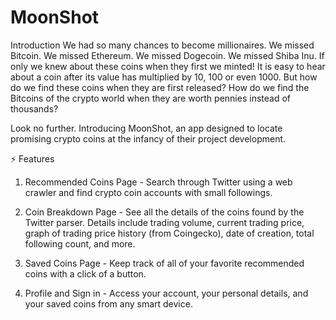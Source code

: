 # MoonShot
Introduction
We had so many chances to become millionaires. We missed Bitcoin. We missed Ethereum. We missed Dogecoin. We missed Shiba Inu. If only we knew about these coins when they first we minted! It is easy to hear about a coin after its value has multiplied by 10, 100 or even 1000. But how do we find these coins when they are first released? How do we find the Bitcoins of the crypto world when they are worth pennies instead of thousands?

Look no further. Introducing MoonShot, an app designed to locate promising crypto coins at the infancy of their project development.

⚡ Features
1) Recommended Coins Page - Search through Twitter using a web crawler and find crypto coin accounts with small followings.

2) Coin Breakdown Page - See all the details of the coins found by the Twitter parser. Details include trading volume, current trading price, graph of trading price history (from Coingecko), date of creation, total following count, and more.

3) Saved Coins Page - Keep track of all of your favorite recommended coins with a click of a button.

4) Profile and Sign in - Access your account, your personal details, and your saved coins from any smart device.
